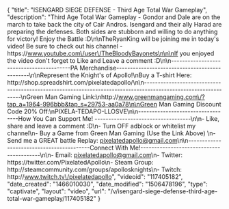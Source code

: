 {
    "title": "ISENGARD SIEGE DEFENSE - Third Age Total War Gameplay",
    "description": "Third Age Total War Gameplay - Gondor and Dale are on the march to take back the city of Cair Andros.  Isengard and their ally Harad are preparing the defenses.  Both sides are stubborn and willing to do anything for victory!  Enjoy the Battle :D\n\nTheRyanKing will be joining me in today's video!  Be sure to check out his channel - https:\/\/www.youtube.com\/user\/TheBloodyBayonets\n\n\nIf you enjoyed the video don't forget to Like and Leave a comment :D\n\n-----------------------------------------PA Merchandise----------------------------------------------\n\nRepresent the Knight's of Apollo!\nBuy a T-shirt Here: http:\/\/shop.spreadshirt.com\/pixelatedapollo\/\n\n---------------------------------------------------------------------------------------------------------------\nGreen Man Gaming Link:\nhttp:\/\/www.greenmangaming.com\/?tap_a=1964-996bbb&tap_s=29753-aa0a78\n\nGreen Man Gaming Discount Code 20% Off:\nPIXELA-TEDAPO-LLOSVE\n\n----------------------------------How You Can Support Me! -----------------------------------\n\n- Like, share and leave a comment :D\n- Turn OFF adblock or whitelist my channel\n- Buy a Game from Green Man Gaming (Use the Link Above) \n- Send me a GREAT battle Replay: pixelatedapollo@gmail.com\n\n------------------------------------------Connect With Me!-----------------------------------------\n\n- Email: pixelatedapollo@gmail.com\n- Twitter: https:\/\/twitter.com\/PixelatedApollo\n- Steam Group:  http:\/\/steamcommunity.com\/groups\/apollosknights\n- Twitch: http:\/\/www.twitch.tv\/pixelatedapollo",
    "videoid": "117405182",
    "date_created": "1466010030",
    "date_modified": "1506478196",
    "type": "captivate",
    "layout": "video",
    "url": "\/v\/isengard-siege-defense-third-age-total-war-gameplay\/117405182"
}